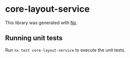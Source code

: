 # core-layout-service

This library was generated with [Nx](https://nx.dev).

## Running unit tests

Run `nx test core-layout-service` to execute the unit tests.
